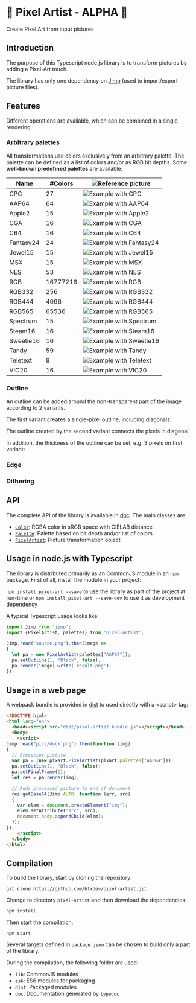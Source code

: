 
# :construction: Pixel Artist - ALPHA :construction:

Create Pixel Art from input pictures

## Introduction

The purpose of this Typescript node.js library is to transform pictures by adding a Pixel-Art touch.

The library has only one dependency on [Jimp](https://www.npmjs.com/package/jimp) (used to import/export picture files).

## Features

Different operations are available, which can be combined in a single rendering.

### Arbitrary palettes

All transformations use colors exclusively from an arbitrary palette. The palette can be defined as a list of colors and/or as RGB bit depths. Some **well-known predefined palettes** are available:

|Name|#Colors|![Reference picture](pics/rgb-reference.png)|
|--|--|--|
|CPC|27|![Example with CPC](pics/rgb-reference-CPC.png)|
|AAP64|64|![Example with AAP64](pics/rgb-reference-AAP64.png)|
|Apple2|15|![Example with Apple2](pics/rgb-reference-Apple2.png)|
|CGA|16|![Example with CGA](pics/rgb-reference-CGA.png)|
|C64|16|![Example with C64](pics/rgb-reference-C64.png)|
|Fantasy24|24|![Example with Fantasy24](pics/rgb-reference-Fantasy24.png)|
|Jewel15|15|![Example with Jewel15](pics/rgb-reference-Jewel15.png)|
|MSX|15|![Example with MSX](pics/rgb-reference-MSX.png)|
|NES|53|![Example with NES](pics/rgb-reference-NES.png)|
|RGB|16777216|![Example with RGB](pics/rgb-reference-RGB.png)|
|RGB332|256|![Example with RGB332](pics/rgb-reference-RGB332.png)|
|RGB444|4096|![Example with RGB444](pics/rgb-reference-RGB444.png)|
|RGB565|65536|![Example with RGB565](pics/rgb-reference-RGB565.png)|
|Spectrum|15|![Example with Spectrum](pics/rgb-reference-Spectrum.png)|
|Steam16|16|![Example with Steam16](pics/rgb-reference-Steam16.png)|
|Sweetie16|16|![Example with Sweetie16](pics/rgb-reference-Sweetie16.png)|
|Tandy|59|![Example with Tandy](pics/rgb-reference-Tandy.png)|
|Teletext|8|![Example with Teletext](pics/rgb-reference-Teletext.png)|
|VIC20|16|![Example with VIC20](pics/rgb-reference-VIC20.png)|


### Outline

An outline can be added around the non-transparent part of the image according to 2 variants.

The first variant creates a single-pixel outline, including diagonals:

The outline created by the second variant connects the pixels in diagonal:




In addition, the thickness of the outline can be set, e.g. 3 pixels on first variant:


### Edge


### Dithering


## API

The complete API of the library is available in [doc](doc/modules/_pixel_artist_.html). The main classes are:

- [`Color`](doc/classes/_pixel_artist_.color.html): RGBA color in sRGB space with CIELAB distance
- [`Palette`](doc/classes/_pixel_artist_.palette.html): Palette based on bit depth and/or list of colors
- [`PixelArtist`](doc/classes/_pixel_artist_.pixelartist.html): Picture transformation object


## Usage in node.js with Typescript

The library is distributed primarily as an CommonJS module in an `npm` package. First of all, install the module in your project:

`npm install pixel-art --save` to use the library as part of the project at run-time
  or
`npm install pixel-art --save-dev` to use it as development dependency

A typical Typescript usage looks like:

```typescript
import Jimp from 'jimp';
import {PixelArtist, palettes} from 'pixel-artist';

Jimp.read('source.png').then(image =>
{
  let pa = new PixelArtist(palettes["AAP64"]);
  pa.setOutline(1, "Black", false);
  pa.render(image).write('result.png');
});
```

## Usage in a web page

A webpack bundle is provided in [dist](dist) to used directly with a \<script\> tag:

```html
<!DOCTYPE html>
<html lang="en">
  <head><script src="dist/pixel-artist.bundle.js"></script></head>
  <body>
    <script>
Jimp.read("pics/duck.png").then(function (img)
{
  // Processes picture
  var pa = (new pixart.PixelArtist(pixart.palettes["AAP64"]));
  pa.setOutline(1, "Black", false);
  pa.setFinalFrame(2);
  let res = pa.render(img);

  // Adds processed picture to end of document
  res.getBase64(Jimp.AUTO, function (err, src)
  {
    var elem = document.createElement("img");
    elem.setAttribute("src", src);
    document.body.appendChild(elem);
  });
});
    </script>
  </body>
</html>
```

## Compilation

To build the library, start by cloning the repository:

`git clone https://github.com/bfxdev/pixel-artist.git`

Change to directory `pixel-artist` and then download the dependencies:

`npm install`

Then start the compilation:

`npm start`

Several targets defined in `package.json` can be chosen to build only a part of the library.

During the compilation, the following folder are used:

- `lib`: CommonJS modules
- `es6`: ES6 modules for packaging
- `dist`: Packaged modules
- `doc`: Documentation generated by `typedoc`


